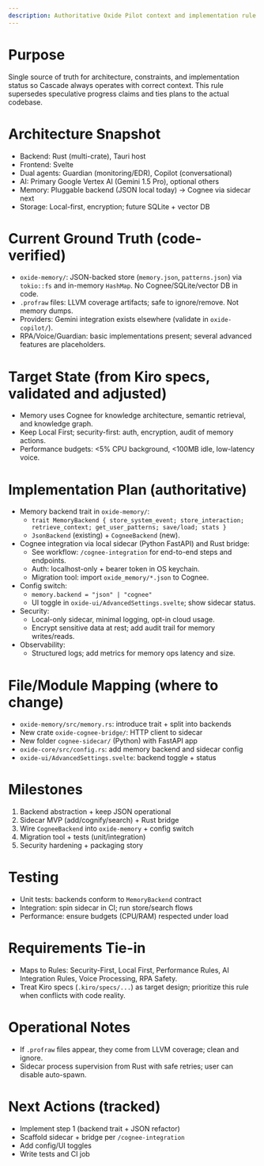 ```yaml
---
description: Authoritative Oxide Pilot context and implementation rule for Cascade
---
```


# Purpose
Single source of truth for architecture, constraints, and implementation status so Cascade always operates with correct context. This rule supersedes speculative progress claims and ties plans to the actual codebase.

# Architecture Snapshot
- Backend: Rust (multi-crate), Tauri host
- Frontend: Svelte
- Dual agents: Guardian (monitoring/EDR), Copilot (conversational)
- AI: Primary Google Vertex AI (Gemini 1.5 Pro), optional others
- Memory: Pluggable backend (JSON local today) → Cognee via sidecar next
- Storage: Local-first, encryption; future SQLite + vector DB

# Current Ground Truth (code-verified)
- `oxide-memory/`: JSON-backed store (`memory.json`, `patterns.json`) via `tokio::fs` and in-memory `HashMap`. No Cognee/SQLite/vector DB in code.
- `.profraw` files: LLVM coverage artifacts; safe to ignore/remove. Not memory dumps.
- Providers: Gemini integration exists elsewhere (validate in `oxide-copilot/`).
- RPA/Voice/Guardian: basic implementations present; several advanced features are placeholders.

# Target State (from Kiro specs, validated and adjusted)
- Memory uses Cognee for knowledge architecture, semantic retrieval, and knowledge graph.
- Keep Local First; security-first: auth, encryption, audit of memory actions.
- Performance budgets: <5% CPU background, <100MB idle, low-latency voice.

# Implementation Plan (authoritative)
- Memory backend trait in `oxide-memory/`:
  - `trait MemoryBackend { store_system_event; store_interaction; retrieve_context; get_user_patterns; save/load; stats }`
  - `JsonBackend` (existing) + `CogneeBackend` (new).
- Cognee integration via local sidecar (Python FastAPI) and Rust bridge:
  - See workflow: `/cognee-integration` for end-to-end steps and endpoints.
  - Auth: localhost-only + bearer token in OS keychain.
  - Migration tool: import `oxide_memory/*.json` to Cognee.
- Config switch:
  - `memory.backend = "json" | "cognee"`
  - UI toggle in `oxide-ui/AdvancedSettings.svelte`; show sidecar status.
- Security:
  - Local-only sidecar, minimal logging, opt-in cloud usage.
  - Encrypt sensitive data at rest; add audit trail for memory writes/reads.
- Observability:
  - Structured logs; add metrics for memory ops latency and size.

# File/Module Mapping (where to change)
- `oxide-memory/src/memory.rs`: introduce trait + split into backends
- New crate `oxide-cognee-bridge/`: HTTP client to sidecar
- New folder `cognee-sidecar/` (Python) with FastAPI app
- `oxide-core/src/config.rs`: add memory backend and sidecar config
- `oxide-ui/AdvancedSettings.svelte`: backend toggle + status

# Milestones
1) Backend abstraction + keep JSON operational
2) Sidecar MVP (add/cognify/search) + Rust bridge
3) Wire `CogneeBackend` into `oxide-memory` + config switch
4) Migration tool + tests (unit/integration)
5) Security hardening + packaging story

# Testing
- Unit tests: backends conform to `MemoryBackend` contract
- Integration: spin sidecar in CI; run store/search flows
- Performance: ensure budgets (CPU/RAM) respected under load

# Requirements Tie-in
- Maps to Rules: Security-First, Local First, Performance Rules, AI Integration Rules, Voice Processing, RPA Safety.
- Treat Kiro specs (`.kiro/specs/...`) as target design; prioritize this rule when conflicts with code reality.

# Operational Notes
- If `.profraw` files appear, they come from LLVM coverage; clean and ignore.
- Sidecar process supervision from Rust with safe retries; user can disable auto-spawn.

# Next Actions (tracked)
- Implement step 1 (backend trait + JSON refactor)
- Scaffold sidecar + bridge per `/cognee-integration`
- Add config/UI toggles
- Write tests and CI job
